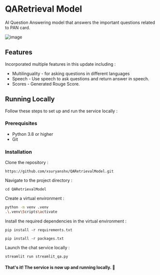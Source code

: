 # QARetrieval Model 
AI Question Answering model that answers the important questions related to PAN card. 

![image](https://github.com/xsuryanshx/QARetrievalModel/assets/51471876/0e296aea-074e-454b-a1f6-802bafab858e)


## Features
Incorporated multiple features in this update including :
*  Multilinguality -  for asking questions in different languages
*  Speech - Use speech to ask questions and return answer in speech.
*  Scores -  Generated Rouge Score.
   
## Running Locally
Follow these steps to set up and run the service locally :

### Prerequisites
- Python 3.8 or higher
- Git

### Installation
Clone the repository :

`https://github.com/xsuryanshx/QARetrievalModel.git`

Navigate to the project directory :

`cd QARetrievalModel`


Create a virtual environment :
```bash
python -m venv .venv
.\.venv\Scripts\activate
```

Install the required dependencies in the virtual environment :

`pip install -r requirements.txt`

`pip install -r packages.txt`

Launch the chat service locally :

`streamlit run streamlit_qa.py`

#### That's it! The service is now up and running locally. 🤗



